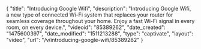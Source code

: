 {
    "title": "Introducing Google Wifi",
    "description": "Introducing Google Wifi, a new type of connected Wi-Fi system that replaces your router for seamless coverage throughout your home. Enjoy a fast Wi-Fi signal in every room, on every device.",
    "videoid": "85389262",
    "date_created": "1475600397",
    "date_modified": "1511213288",
    "type": "captivate",
    "layout": "video",
    "url": "\/v\/introducing-google-wifi\/85389262"
}